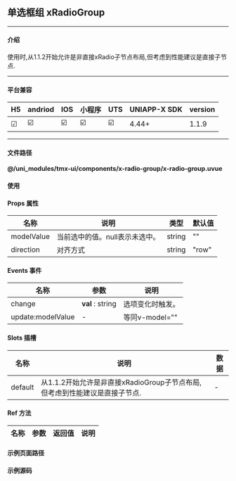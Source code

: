 
## 单选框组 xRadioGroup

***

#### 介绍

使用时,从1.1.2开始允许是非直接xRadio子节点布局,但考虑到性能建议是直接子节点.

***

#### 平台兼容

| H5 | andriod | IOS | 小程序 | UTS | UNIAPP-X SDK | version |
| --- | --- | --- | --- | --- | --- | --- |
| ☑ | ☑️ | ☑️ | ☑️ | ☑️ | 4.44+ | 1.1.9 |

***

#### 文件路径

**@/uni_modules/tmx-ui/components/x-radio-group/x-radio-group.uvue**

#### 使用

<x-radio-group></x-radio-group>

#### Props 属性

| 名称 | 说明 | 类型 | 默认值 |
| ------ | ---- | ---- | ---- |
| modelValue | 当前选中的值。null表示未选中。 | string | "" |
| direction | 对齐方式 | string | "row" |



#### Events 事件

| 名称 | 参数 | 说明 |
| ------ | ---- | ---- |
| change | **val** : string | 选项变化时触发。 |
| update:modelValue | - | 等同v-model="" |


#### Slots 插槽

| 名称 | 说明 | 数据 |
| ------ | ---- | ---- |
| default | 从1.1.2开始允许是非直接xRadioGroup子节点布局,但考虑到性能建议是直接子节点. | - |


#### Ref 方法

| 名称 | 参数 | 返回值 | 说明 |
| ------ | ---- | ---- | ---- |


#### 示例页面路径



#### 示例源码


		
